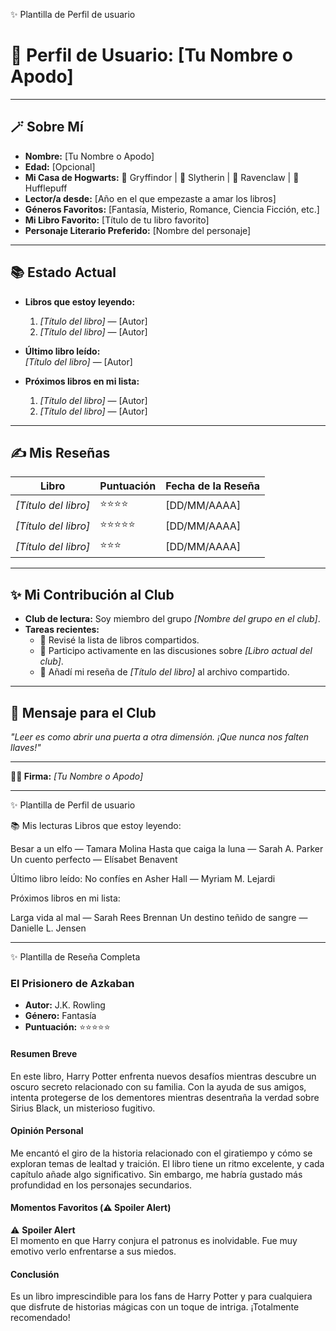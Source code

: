 ✨ Plantilla de Perfil de usuario


# 📖 Perfil de Usuario: **[Tu Nombre o Apodo]**

---

## 🪄 Sobre Mí  
- **Nombre:** [Tu Nombre o Apodo]  
- **Edad:** [Opcional]  
- **Mi Casa de Hogwarts:** 🦁 Gryffindor | 🐍 Slytherin | 🦅 Ravenclaw | 🦡 Hufflepuff  
- **Lector/a desde:** [Año en el que empezaste a amar los libros]  
- **Géneros Favoritos:** [Fantasía, Misterio, Romance, Ciencia Ficción, etc.]  
- **Mi Libro Favorito:** [Título de tu libro favorito]  
- **Personaje Literario Preferido:** [Nombre del personaje]  

---

## 📚 Estado Actual  
- **Libros que estoy leyendo:**  
  1. *[Título del libro]* — [Autor]  
  2. *[Título del libro]* — [Autor]  

- **Último libro leído:**  
  *[Título del libro]* — [Autor]  

- **Próximos libros en mi lista:**  
  1. *[Título del libro]* — [Autor]  
  2. *[Título del libro]* — [Autor]  

---

## ✍️ Mis Reseñas  
| **Libro**              | **Puntuación** | **Fecha de la Reseña** |
|-------------------------|----------------|------------------------|
| *[Título del libro]*    | ⭐⭐⭐⭐          | [DD/MM/AAAA]          |
| *[Título del libro]*    | ⭐⭐⭐⭐⭐         | [DD/MM/AAAA]          |
| *[Título del libro]*    | ⭐⭐⭐           | [DD/MM/AAAA]          |

---

## ✨ Mi Contribución al Club  
- **Club de lectura:** Soy miembro del grupo *[Nombre del grupo en el club]*.  
- **Tareas recientes:**  
  - 📝 Revisé la lista de libros compartidos.  
  - 💬 Participo activamente en las discusiones sobre *[Libro actual del club]*.  
  - 📑 Añadí mi reseña de *[Título del libro]* al archivo compartido.  

---

## 🌟 Mensaje para el Club  
*"Leer es como abrir una puerta a otra dimensión. ¡Que nunca nos falten llaves!"*

---

**🧙‍♂️ Firma:** *[Tu Nombre o Apodo]*  

---------------------------------------------------------------------------------
✨ Plantilla de Perfil de usuario

📚 Mis lecturas
Libros que estoy leyendo:

Besar a un elfo — Tamara Molina
Hasta que caiga la luna — Sarah A. Parker
Un cuento perfecto — Elísabet Benavent

Último libro leído:
No confíes en Asher Hall — Myriam M. Lejardi

Próximos libros en mi lista:

Larga vida al mal — Sarah Rees Brennan
Un destino teñido de sangre — Danielle L. Jensen

---------------------------------------------------------------------------------
✨ Plantilla de Reseña Completa

### **El Prisionero de Azkaban**  
- **Autor:** J.K. Rowling  
- **Género:** Fantasía  
- **Puntuación:** ⭐⭐⭐⭐⭐  

#### Resumen Breve  
En este libro, Harry Potter enfrenta nuevos desafíos mientras descubre un oscuro secreto relacionado con su familia. Con la ayuda de sus amigos, intenta protegerse de los dementores mientras desentraña la verdad sobre Sirius Black, un misterioso fugitivo.  

#### Opinión Personal  
Me encantó el giro de la historia relacionado con el giratiempo y cómo se exploran temas de lealtad y traición. El libro tiene un ritmo excelente, y cada capítulo añade algo significativo. Sin embargo, me habría gustado más profundidad en los personajes secundarios.  

#### Momentos Favoritos (⚠️ Spoiler Alert)  
⚠️ **Spoiler Alert**  
El momento en que Harry conjura el patronus es inolvidable. Fue muy emotivo verlo enfrentarse a sus miedos.  

#### Conclusión  
Es un libro imprescindible para los fans de Harry Potter y para cualquiera que disfrute de historias mágicas con un toque de intriga. ¡Totalmente recomendado!  
